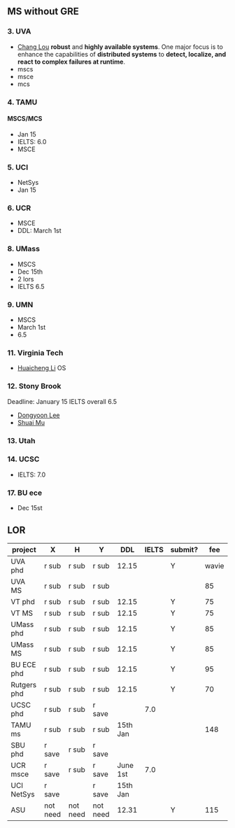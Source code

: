 ## MS without GRE
### 3. UVA
- [Chang Lou](https://changlousys.github.io/about/) **robust** and **highly available systems**. One major focus is to enhance the capabilities of **distributed systems** to **detect, localize, and react to complex failures at runtime**.
- mscs
- msce
- mcs
### 4. TAMU 
#### MSCS/MCS
- Jan 15
- IELTS: 6.0
- MSCE
### 5. UCI
- NetSys
- Jan 15
### 6. UCR
- MSCE
- DDL: March 1st
### 8. UMass
- MSCS
- Dec 15th
- 2 lors
- IELTS 6.5
### 9. UMN
- MSCS
- March 1st
- 6.5
### 11. Virginia Tech
- [Huaicheng Li](https://huaicheng.github.io/) OS
### 12. Stony Brook
Deadline: January 15
IELTS overall 6.5
- [Dongyoon Lee](https://www3.cs.stonybrook.edu/~dongyoon/students.html)
- [Shuai Mu](mpaxos.com)
### 13. Utah
### 14. UCSC
- IELTS: 7.0
### 17. BU ece
- Dec 15st

## LOR
| project | X | H | Y | DDL | IELTS | submit? | fee |
| ---- | ---- | ---- | ---- | ---- | ---- | ---- | ---- |
| UVA phd | r sub | r sub | r sub | 12.15 |  | Y | wavie |
| UVA MS | r sub | r sub | r sub |  |  |  | 85 |
| VT phd | r sub | r sub | r sub | 12.15 |  | Y | 75 |
| VT MS | r sub | r sub | r sub | 12.15 |  | Y | 75 |
| UMass phd | r sub | r sub | r sub | 12.15 |  | Y | 85 |
| UMass MS | r sub | r sub | r sub | 12.15 |  | Y | 85 |
| BU ECE phd | r sub | r sub | r sub | 12.15 |  | Y | 95 |
| Rutgers phd | r sub | r sub | r sub | 12.15 |  | Y | 70 |
| UCSC phd | r sub | r sub | r save |  | 7.0 |  |  |
| TAMU ms | r sub | r sub | r sub | 15th Jan |  |  | 148 |
| SBU phd | r save | r sub | r save |  |  |  |  |
| UCR msce | r save | r sub | r save | June 1st | 7.0 |  |  |
| UCI NetSys | r save |  | r save | 15th Jan |  |  |  |
| ASU | not need | not need | not need | 12.31 |  | Y | 115 |


